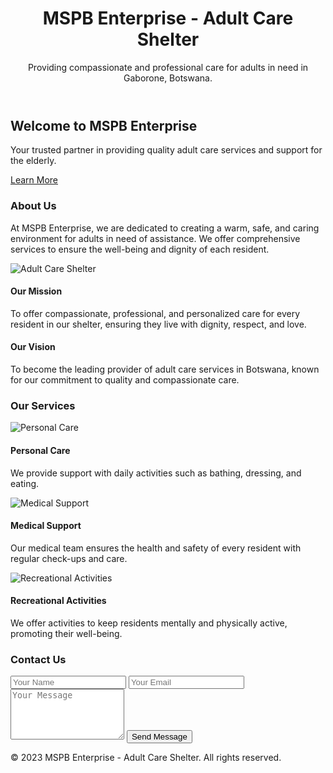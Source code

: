 <!DOCTYPE html>
<html lang="en">
<head>
  <meta charset="UTF-8">
  <meta name="viewport" content="width=device-width, initial-scale=1.0">
  <title>MSPB Enterprise - Adult Care Shelter</title>
  <link rel="stylesheet" href="styles.css">
</head>
<body>
  <!-- Header Section -->
  <header>
    <div class="container">
      <h1>MSPB Enterprise - Adult Care Shelter</h1>
      <p>Providing compassionate and professional care for adults in need in Gaborone, Botswana.</p>
    </div>
  </header>

  <!-- Hero Section -->
  <section class="hero">
    <div class="container">
      <h2>Welcome to MSPB Enterprise</h2>
      <p>Your trusted partner in providing quality adult care services and support for the elderly.</p>
      <a href="#about" class="btn">Learn More</a>
    </div>
  </section>

  <!-- About Section -->
  <section id="about" class="about">
    <div class="container">
      <h3>About Us</h3>
      <p>At MSPB Enterprise, we are dedicated to creating a warm, safe, and caring environment for adults in need of assistance. We offer comprehensive services to ensure the well-being and dignity of each resident.</p>
      <div class="content">
        <img src="https://via.placeholder.com/500x300" alt="Adult Care Shelter">
        <div>
          <h4>Our Mission</h4>
          <p>To offer compassionate, professional, and personalized care for every resident in our shelter, ensuring they live with dignity, respect, and love.</p>
          <h4>Our Vision</h4>
          <p>To become the leading provider of adult care services in Botswana, known for our commitment to quality and compassionate care.</p>
        </div>
      </div>
    </div>
  </section>

  <!-- Services Section -->
  <section id="services" class="services">
    <div class="container">
      <h3>Our Services</h3>
      <div class="service-list">
        <div class="service-item">
          <img src="https://via.placeholder.com/80" alt="Personal Care">
          <h4>Personal Care</h4>
          <p>We provide support with daily activities such as bathing, dressing, and eating.</p>
        </div>
        <div class="service-item">
          <img src="https://via.placeholder.com/80" alt="Medical Support">
          <h4>Medical Support</h4>
          <p>Our medical team ensures the health and safety of every resident with regular check-ups and care.</p>
        </div>
        <div class="service-item">
          <img src="https://via.placeholder.com/80" alt="Recreational Activities">
          <h4>Recreational Activities</h4>
          <p>We offer activities to keep residents mentally and physically active, promoting their well-being.</p>
        </div>
      </div>
    </div>
  </section>

  <!-- Contact Section -->
  <section id="contact" class="contact">
    <div class="container">
      <h3>Contact Us</h3>
      <form>
        <input type="text" placeholder="Your Name" required>
        <input type="email" placeholder="Your Email" required>
        <textarea placeholder="Your Message" rows="5" required></textarea>
        <button type="submit" class="btn">Send Message</button>
      </form>
    </div>
  </section>

  <!-- Footer -->
  <footer>
    <div class="container">
      <p>&copy; 2023 MSPB Enterprise - Adult Care Shelter. All rights reserved.</p>
    </div>
  </footer>
</body>
</html>

